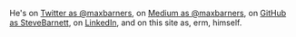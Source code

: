 He's on [Twitter as @maxbarners](https://twitter.com/maxbarners), on [Medium as @maxbarners](https://medium.com/@maxbarners), on [GitHub as SteveBarnett](https://github.com/SteveBarnett/), on [LinkedIn](https://za.linkedin.com/in/steve-barnett-2a924a4a), and on this site as, erm, himself.

